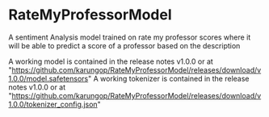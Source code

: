 # RateMyProfessorModel
A sentiment Analysis model trained on rate my professor scores where it will be able to predict a score of a professor based on the description


A working model is contained in the release notes v1.0.0 or at "https://github.com/karungop/RateMyProfessorModel/releases/download/v1.0.0/model.safetensors"
A working tokenizer is contained in the release notes v1.0.0 or at "https://github.com/karungop/RateMyProfessorModel/releases/download/v1.0.0/tokenizer_config.json" 
